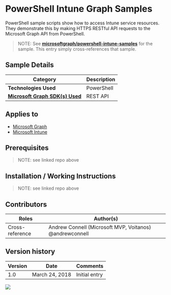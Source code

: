 # PowerShell Intune Graph Samples

PowerShell sample scripts show how to access Intune service resources. They demonstrate this by making HTTPS RESTful API requests to the Microsoft Graph API from PowerShell.

> NOTE: See **[microsoftgraph/powershell-intune-samples](https://github.com/microsoftgraph/powershell-intune-samples)** for the sample. This entry simply cross-references that sample.

## Sample Details

|               Category               | Description |
| ------------------------------------ | ----------- |
| **Technologies Used**                | PowerShell  |
| **[Microsoft Graph SDK(s) Used][1]** | REST API    |

## Applies to

* [Microsoft Graph](https://developer.microsoft.com/en-us/graph)
* [Microsoft Intune](https://www.microsoft.com/cloud-platform/microsoft-intune)

## Prerequisites

> NOTE: see linked repo above

## Installation / Working Instructions

> NOTE: see linked repo above

## Contributors

|      Roles      |                        Author(s)                        |
| --------------- | ------------------------------------------------------- |
| Cross-reference | Andrew Connell (Microsoft MVP, Voitanos) @andrewconnell |

## Version history

| Version |      Date      |   Comments    |
| ------- | -------------- | ------------- |
| 1.0     | March 24, 2018 | Initial entry |

[1]: https://developer.microsoft.com/en-us/graph/code-samples-and-sdks

![](https://telemetry.sharepointpnp.com/msgraph-community-samples/samples/powershell-intune)